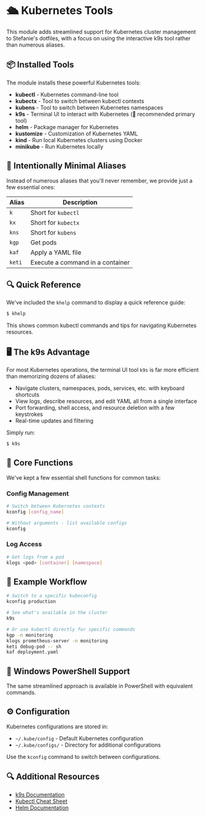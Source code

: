# 🛳️ Kubernetes Tools

This module adds streamlined support for Kubernetes cluster management to Stefanie's dotfiles, with a focus on using the
interactive k9s tool rather than numerous aliases.

## 📦 Installed Tools

The module installs these powerful Kubernetes tools:

- **kubectl** - Kubernetes command-line tool
- **kubectx** - Tool to switch between kubectl contexts
- **kubens** - Tool to switch between Kubernetes namespaces
- **k9s** - Terminal UI to interact with Kubernetes (🌟 recommended primary tool)
- **helm** - Package manager for Kubernetes
- **kustomize** - Customization of Kubernetes YAML
- **kind** - Run local Kubernetes clusters using Docker
- **minikube** - Run Kubernetes locally

## 🚀 Intentionally Minimal Aliases

Instead of numerous aliases that you'll never remember, we provide just a few essential ones:

| Alias  | Description                      |
| ------ | -------------------------------- |
| `k`    | Short for `kubectl`              |
| `kx`   | Short for `kubectx`              |
| `kns`  | Short for `kubens`               |
| `kgp`  | Get pods                         |
| `kaf`  | Apply a YAML file                |
| `keti` | Execute a command in a container |

## 🔍 Quick Reference

We've included the `khelp` command to display a quick reference guide:

```bash
$ khelp
```

This shows common kubectl commands and tips for navigating Kubernetes resources.

## 🖥️ The k9s Advantage

For most Kubernetes operations, the terminal UI tool `k9s` is far more efficient than memorizing dozens of aliases:

- Navigate clusters, namespaces, pods, services, etc. with keyboard shortcuts
- View logs, describe resources, and edit YAML all from a single interface
- Port forwarding, shell access, and resource deletion with a few keystrokes
- Real-time updates and filtering

Simply run:

```bash
$ k9s
```

## 🔧 Core Functions

We've kept a few essential shell functions for common tasks:

### Config Management

```bash
# Switch between Kubernetes contexts
kconfig [config_name]

# Without arguments - list available configs
kconfig
```

### Log Access

```bash
# Get logs from a pod
klogs <pod> [container] [namespace]
```

## 📝 Example Workflow

```bash
# Switch to a specific kubeconfig
kconfig production

# See what's available in the cluster
k9s

# Or use kubectl directly for specific commands
kgp -n monitoring
klogs prometheus-server -n monitoring
keti debug-pod -- sh
kaf deployment.yaml
```

## 💼 Windows PowerShell Support

The same streamlined approach is available in PowerShell with equivalent commands.

## ⚙️ Configuration

Kubernetes configurations are stored in:

- `~/.kube/config` - Default Kubernetes configuration
- `~/.kube/configs/` - Directory for additional configurations

Use the `kconfig` command to switch between configurations.

## 🔍 Additional Resources

- [k9s Documentation](https://k9scli.io/)
- [Kubectl Cheat Sheet](https://kubernetes.io/docs/reference/kubectl/cheatsheet/)
- [Helm Documentation](https://helm.sh/docs/)
